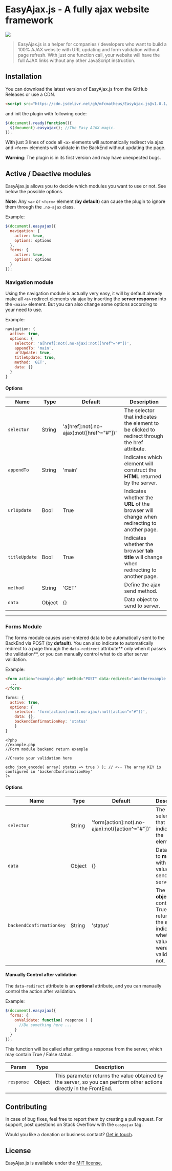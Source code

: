 # EasyAjax.js - A fully ajax website framework

![](https://img.shields.io/badge/jQuery-v3.3.1-brightgreen.svg)

> EasyAjax.js is a helper for companies / developers who want to build a 100% AJAX website with URL updating and form validation without page refresh. With just one function call, your website will have the full AJAX links without any other JavaScript instruction.

## Installation

You can download the latest version of EasyAjax.js from the GitHub Releases or use a CDN.
```html
<script src="https://cdn.jsdelivr.net/gh/mfcmatheus/EasyAjax.js@v1.0.1/resources/js/easyajax.js"></script>
```
and init the plugin with following code:
```javascript
$(document).ready(function(){
  $(document).easyajax(); //The Easy AJAX magic.
});
```
With just 3 lines of code all `<a>` elements will automatically redirect via ajax and `<form>` elements will validate in the BackEnd without updating the page.

**Warning**: The plugin is in its first version and may have unexpected bugs.

## Active / Deactive modules

EasyAjax.js allows you to decide which modules you want to use or not. See below the possible options.

**Note**: Any `<a>` or `<form>` element (**by default**) can cause the plugin to ignore them through the `.no-ajax` class.

Example:
```javascript
$(document).easyajax({
  navigation: {
    active: true,
    options: options
  },
  forms: {
    active: true,
    options: options
  }
});
```

### Navigation module
Using the navigation module is actually very easy, it will by default already make all `<a>` redirect elements via ajax by inserting the **server response** into the `<main>` element. But you can also change some options according to your need to use.

Example:
```javascript
navigation: {
  active: true,
  options: {
    selector: 'a[href]:not(.no-ajax):not([href^="#"])',
    appendTo: 'main',
    urlUpdate: true,
    titleUpdate: true,
    method: 'GET',
    data: {}
  }
}
```

#### Options
| Name | Type | Default | Description |
| ------------ | ------------ | ------------ | ------------ |
| `selector` | String | 'a[href]:not(.no-ajax):not([href^="#"])' | The selector that indicates the element to be clicked to redirect through the href attribute. |
| `appendTo` | String | 'main' | Indicates which element will construct the **HTML** returned by the server. |
| `urlUpdate` | Bool | True | Indicates whether the **URL** of the browser will change when redirecting to another page. |
| `titleUpdate` | Bool | True | Indicates whether the browser **tab title** will change when redirecting to another page. |
| `method` | String | 'GET' | Define the ajax send method. |
| `data` | Object | {} | Data object to send to server. |

------------

### Forms Module
The forms module causes user-entered data to be automatically sent to the BackEnd via POST (by **default**). You can also indicate to automatically redirect to a page through the `data-redirect` attribute** only when it passes the validation**, or you can manually control what to do after server validation.

Example:
```html
<form action="example.php" method="POST" data-redirect="anotherexample.php">
  ...
</form>
```
```javascript
forms: {
  active: true,
  options: {
    selector: 'form[action]:not(.no-ajax):not([action^="#"])',
    data: {},
    backendConfirmationKey: 'status'
    }
}
```
    <?php
    //example.php
    //Form module backend return example
    
    //Create your validation here
    
    echo json_encode( array( status => true ) ); // <-- The array KEY is configured in 'backendConfirmationKey'
	?>

#### Options
| Name | Type | Default | Description |
| ------------ | ------------ | ------------ | ------------ |
| `selector` | String | 'form[action]:not(.no-ajax):not([action^="#"])' | The selector that indicates the element. |
| `data` | Object | {} | Data object to **merge** with form values and send to server. |
| `backendConfirmationKey` | String | 'status' | The **JSON object key** containing True / False returned by the **server** indicating whether the values were validated or not. |

#### Manually Control after validation
The `data-redirect` attribute is an **optional** attribute, and you can manually control the action after validation.

Example:
```javascript
$(document).easyajax({
  forms: {
    onValidate: function( response ) {
      //Do something here ...
    }
  }
});
```
This function will be called after getting a response from the server, which may contain True / False status.

| Param | Type | Description |
| ------------ | ------------ | ------------ |
| `response` | Object | This parameter returns the value obtained by the server, so you can perform other actions directly in the FrontEnd. |

## Contributing
In case of bug fixes, feel free to report them by creating a pull request. For support, post questions on Stack Overflow with the `easyajax` tag.

Would you like a donation or business contact? [Get in touch](mailto:financeiro@theowly.com).

## License
EasyAjax.js is available under the [MIT license.](https://opensource.org/licenses/MIT)
